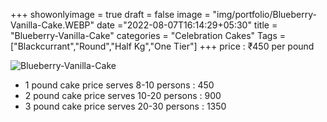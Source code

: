 +++
showonlyimage = true
draft = false
image = "img/portfolio/Blueberry-Vanilla-Cake.WEBP"
date ="2022-08-07T16:14:29+05:30"
title = "Blueberry-Vanilla-Cake"
categories = "Celebration Cakes"
Tags = ["Blackcurrant","Round","Half Kg","One Tier"]
+++
price : ₹450 per pound
<!--more-->
![Blueberry-Vanilla-Cake](/img/portfolio/Blueberry-Vanilla-Cake.WEBP)
* 1 pound cake price serves 8-10 persons : 450
* 2 pound cake price serves 10-20 persons : 900
* 3 pound cake price serves 20-30 persons : 1350
